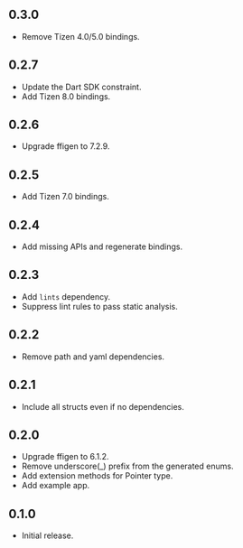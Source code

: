 ## 0.3.0

* Remove Tizen 4.0/5.0 bindings.

## 0.2.7

* Update the Dart SDK constraint.
* Add Tizen 8.0 bindings.

## 0.2.6

* Upgrade ffigen to 7.2.9.

## 0.2.5

* Add Tizen 7.0 bindings.

## 0.2.4

* Add missing APIs and regenerate bindings.

## 0.2.3

* Add `lints` dependency.
* Suppress lint rules to pass static analysis.

## 0.2.2

* Remove path and yaml dependencies.

## 0.2.1

* Include all structs even if no dependencies.

## 0.2.0

* Upgrade ffigen to 6.1.2.
* Remove underscore(_) prefix from the generated enums.
* Add extension methods for Pointer<Char> type.
* Add example app.

## 0.1.0

* Initial release.
